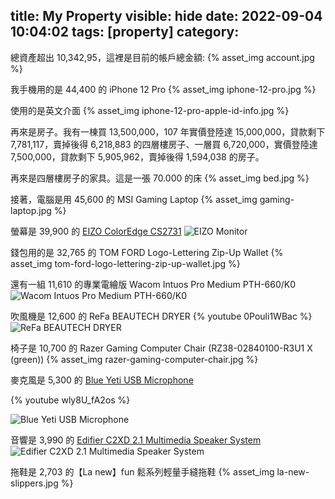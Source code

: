 title: My Property
visible: hide
date: 2022-09-04 10:04:02
tags: [property]
category: 
---
總資產超出 10,342,95，這裡是目前的帳戶總金額:
{% asset_img account.jpg %}

我手機用的是 44,400 的 iPhone 12 Pro
{% asset_img iphone-12-pro.jpg %}

使用的是英文介面
{% asset_img iphone-12-pro-apple-id-info.jpg %}

<!--more-->

再來是房子。我有一棟買 13,500,000，107 年實價登陸達 15,000,000，貸款剩下 7,781,117，賣掉後得 6,218,883 的四層樓房子、一層買 6,720,000，實價登陸達 7,500,000，貸款剩下 5,905,962，賣掉後得 1,594,038 的房子。

再來是四層樓房子的家具。這是一張 70.000 的床
{% asset_img bed.jpg %}

接著，電腦是用 45,600 的 MSI Gaming Laptop
{% asset_img gaming-laptop.jpg %}

螢幕是 39,900 的 [EIZO ColorEdge CS2731](https://www.eizo.com.tw/products/coloredge/cs2731/index.html)
![EIZO Monitor](https://www.eizo.com.tw/products/coloredge/cs2731/images/header_bg.jpg)

錢包用的是 32,765 的 TOM FORD Logo-Lettering Zip-Up Wallet
{% asset_img tom-ford-logo-lettering-zip-up-wallet.jpg %}

還有一組 11,610 的專業電繪版 Wacom Intuos Pro Medium PTH-660/K0
![Wacom Intuos Pro Medium PTH-660/K0](https://store.wacom.tw/PostImages/0a0253eb-d2c3-4ae5-ba49-4a6739ca33f6/ShowImg/PTH660K0(1).jpg)

吹風機是 12,600 的 ReFa BEAUTECH DRYER
{% youtube 0Pouli1WBac %}
![ReFa BEAUTECH DRYER](https://www.refa.tw/upload/products/2106181508180000001.jpg)

椅子是 10,700 的 Razer Gaming Computer Chair (RZ38-02840100-R3U1 X (green))
{% asset_img razer-gaming-computer-chair.jpg %}

麥克風是 5,300 的 [Blue Yeti USB Microphone](https://www.bluemic.com/en-us/products/yeti/)

{% youtube wly8U_fA2os %}

![Blue Yeti USB Microphone](https://s3.amazonaws.com/cd.bluemic.com/img/yeti/yeti-header-yetiblackout-desktop.png)

音響是 3,990 的 [Edifier C2XD 2.1 Multimedia Speaker System](https://www.edifier.online/products/edifier-c2xd-2-1-multimedia-speaker-system-black)
![Edifier C2XD 2.1 Multimedia Speaker System](https://cdn.shopify.com/s/files/1/0342/4731/1496/products/C2XD-1_1296x.jpg?v=1603358623)

拖鞋是 2,703 的【La new】fun 鬆系列輕量手縫拖鞋
{% asset_img la-new-slippers.jpg %}
